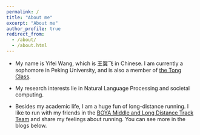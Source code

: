 ```yaml
---
permalink: /
title: "About me"
excerpt: "About me"
author_profile: true
redirect_from: 
  - /about/
  - /about.html
---
```



- My name is Yifei Wang, which is 王翼飞 in Chinese. I am currently a sophomore in Peking University, and is also a member of [the Tong Class](https://tongclass.ac.cn/).
  
- My research interests lie in Natural Language Processing and societal computing.
  
- Besides my academic life, I am a huge fun of long-distance running. I like to run with my friends in the [BOYA Middle and Long Distance Track Team](https://mp.weixin.qq.com/s/Kg2df2wnqnYab3R-K5GjAA) and share my feelings about running. You can see more in the blogs below.